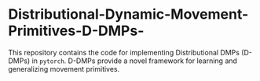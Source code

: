 # Distributional-Dynamic-Movement-Primitives-D-DMPs-
This repository contains the code for implementing Distributional DMPs (D-DMPs) in `pytorch`. D-DMPs provide a novel framework for learning and generalizing movement primitives. 
